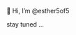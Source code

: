  👋 Hi, I’m @esther5of5

stay tuned ...

<!---
esther5of5/esther5of5 is a ✨ special ✨ repository because its `README.md` (this file) appears on your GitHub profile.
You can click the Preview link to take a look at your changes.
--->
